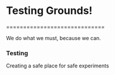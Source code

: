 # Testing Grounds!
=============================

We do what we must, because we can.

### Testing

Creating a safe place for safe experiments

